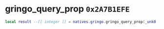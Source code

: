 # gringo_query_prop `0x2A7B1EFE`

```lua
local result --[[ integer ]] = natives.gringo.gringo_query_prop(_unk0 --[[ integer ]], _unk1 --[[ integer ]])
```